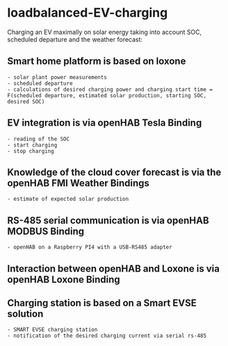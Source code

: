 # loadbalanced-EV-charging
Charging an EV maximally on solar energy taking into account SOC, scheduled departure and the weather forecast:

  ## Smart home platform is based on loxone
    - solar plant power measurements
    - scheduled departure
    - calculations of desired charging power and charging start time = F(scheduled departure, estimated solar production, starting SOC, desired SOC)

  ## EV integration is via openHAB Tesla Binding
    - reading of the SOC 
    - start charging
    - stop charging

  ## Knowledge of the cloud cover forecast is via the openHAB FMI Weather Bindings
    - estimate of expected solar production

  ## RS-485 serial communication is via openHAB MODBUS Binding
    - openHAB on a Raspberry PI4 with a USB-RS485 adapter
    
  ## Interaction between openHAB and Loxone is via openHAB Loxone Binding

  ## Charging station is based on a Smart EVSE solution
    - SMART EVSE charging station
    - notification of the desired charging current via serial rs-485
    
  
 


